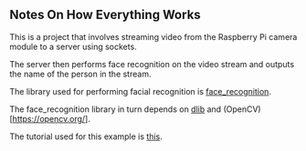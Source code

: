 ## Notes On How Everything Works

This is a project that involves streaming video from the Raspberry Pi camera module to a server using sockets.

The server then performs face recognition on the video stream and outputs the name of the person in the stream.

The library used for performing facial recognition is [face_recognition](https://github.com/ageitgey/face_recognition).

The face_recognition library in turn depends on [dlib](http://dlib.net/) and (OpenCV)[https://opencv.org/].

The tutorial used for this example is [this](https://www.pyimagesearch.com/2018/06/18/face-recognition-with-opencv-python-and-deep-learning/).